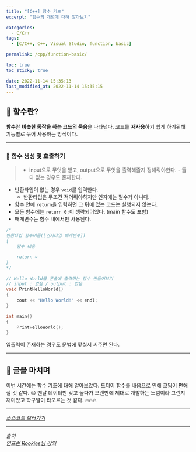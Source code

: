 ```yaml
---
title: "[C++] 함수 기초"
excerpt: "함수의 개념에 대해 알아보기"

categories:
  - C/C++
tags:
  - [C/C++, C++, Visual Studio, function, basic]

permalink: /cpp/function-basic/

toc: true
toc_sticky: true

date: 2022-11-14 15:35:13
last_modified_at: 2022-11-14 15:35:15
---
```


## 👻 함수란?
**함수**란 **비슷한 동작을 하는 코드의 묶음**을 나타낸다. 코드를 **재사용**하기 쉽게 하기위해 기능별로 묶어 사용하는 방식이다.

***

### 🌱 함수 생성 및 호출하기
> - input으로 무엇을 받고, output으로 무엇을 출력해줄지 정해줘야한다.
    - 둘 다 없는 경우도 존재한다.
- 반환타입이 없는 경우 ``` void ```를 입력한다.
    - 반환타입은 무조건 적어줘야하지만 인자에는 필수가 아니다.
- 함수 안에 ``` return ```을 입력하면 그 뒤에 있는 코드는 실행되지 않는다.
- 모든 함수에는 ``` return 0; ```이 생략되어있다. (main 함수도 포함)
- 매개변수는 함수 내에서만 사용된다.

```c++
/*
반환타입 함수이름([인자타입 매개변수])
{
    함수 내용

    return ~
}
*/

// Hello World를 콘솔에 출력하는 함수 만들어보기
// input : 없음 / output : 없음
void PrintHelloWorld()
{
    cout << "Hello World!" << endl;
}

int main()
{
    PrintHelloWorld();
}
```

입출력이 존재하는 경우도 문법에 맞춰서 써주면 된다.

***

## 👻 글을 마치며
이번 시간에는 함수 기초에 대해 알아보았다. 드디어 함수를 배움으로 인해 코딩이 편해질 것 같다. 😌 맨날 데이터만 갖고 놀다가 오랜만에 제대로 개발하는 느낌이라 그런지 재미있고 학구열이 타오르는 것 같다. 🔥🔥🔥

***

_[소스코드 보러가기](https://github.com/choi-dan-di/study_cpp/tree/main/function/function-basic)_

***

_출처_   
_[인프런 Rookies님 강의](https://inf.run/bje8)_   